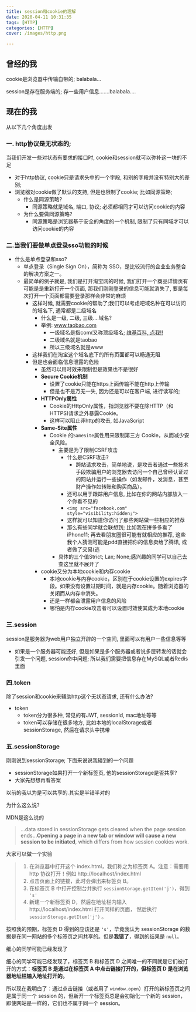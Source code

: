 ```yaml
---
title: session和cookie的理解
date: 2020-04-11 10:31:35
tags: [HTTP]
categories: [HTTP]
cover: /images/http.png

---
```



## 曾经的我

cookie是浏览器中传输自带的; balabala...

session是存在服务端的; 存一些用户信息.......balabala....

## 现在的我

从以下几个角度出发

### 一. http协议是无状态的;

当我们开发一些对状态有要求的接口时, cookie和session就可以弥补这一块的不足

- 对于http协议, cookie只是请求头中的一个字段, 和别的字段并没有特别大的差别;
- 浏览器对cookie做了默认的支持, 但是也限制了cookie; 比如同源策略;
  - 什么是同源策略?
    - 同源策略就是域名, 端口, 协议; 必须都相同才可以访问cookie的内容
  - 为什么要做同源策略?
    - 同源策略是浏览器基于安全的角度的一个机制, 限制了只有同域才可以访问cookie的内容

### 二.当我们要做单点登录sso功能的时候

- 什么是单点登录和sso?
  - 单点登录（Single Sign On），简称为 SSO，是比较流行的企业业务整合的解决方案之一。
  - 最简单的例子就是, 我们是打开淘宝网的时候, 我们打开一个商品详情页有可能是是重新打开一个页面, 那我们刚刚登录的信息可能就消失了, 要是每次打开一个页面都需要登录那样会非常的麻烦
    - 这样时候, 就需要cookie的帮助了;我们可以考虑吧域名种在可以访问的域名下, 通常都是二级域名
      - 什么是一级, 二级, 三级....域名?
      - 举例: www.taobao.com
        - 一级域名是指com(又称顶级域名; [维基百科, 点我!!](https://zh.wikipedia.org/wiki/域名)
        - 二级域名就是taobao
        - 所以三级域名就是www
    - 这样我们在淘宝这个域名底下的所有页面都可以畅通无阻
    - 但是也会面临信息泄露的危险
      - 虽然可以用时效来限制但是效果也不是很好
      - **Secure Cookie机制**
        - 设置了cookie只能在https上面传输不能在http上传输
        - 但是也不是万无一失, 因为还是可以在客户端, 进行读写的;
      - **HTTPOnly属性**
        - Cookie的HttpOnly属性，指浏览器不要在除HTTP（和 HTTPS)请求之外暴露Cookie。
        - 这样可以阻止非http的攻击, 如JavaScript
      - **Same-Site属性**
        - Cookie 的`SameSite`属性用来限制第三方 Cookie，从而减少安全风险。
          - 主要是为了限制CSRF攻击
            - 什么是CSRF攻击?
              - 跨站请求攻击，简单地说，是攻击者通过一些技术手段欺骗用户的浏览器去访问一个自己曾经认证过的网站并运行一些操作（如发邮件，发消息，甚至财产操作如转账和购买商品）。
            - 还可以用于跟踪用户信息, 比如在你的网站内部放入一个你看不见的
            - `<img src="facebook.com" style="visibility:hidden;">`
            - 这样就可以知道你访问了那些网站做一些相应的推荐
            - 那么有些同学就会联想到; 比如我在拼多多看了iPhone11; 再去看朋友圈很可能有就相应的推荐, 这些我个人猜测可能是pdd直接把你的信息卖给了腾讯, 或者做了交易(逃
          - 具体的三个值Strict; Lax; None;感兴趣的同学可以自己去查这里就不展开了
      - cookie又分为本地cookie和内存cookie
        - 本地cookie与内存cookie，区别在于cookie设置的expires字段。如果没有设置过期时间，就是内存cookie。随着浏览器的关闭而从内存中消失。
        - 还是一样都会泄露用户信息的风险
        - 哪怕是内存cookie攻击者可以设置时效使其成为本地cookie

### 三.session

session是服务器为web用户独立开辟的一个空间, 里面可以有用户一些信息等等

- 如果是一个服务器可能还好, 但是如果是多个服务器或者说多层转发的话就会引发一个问题, session命中问题; 所以我们需要把信息存在MySQL或者Redis里面

### 四.token

除了session和cookie来辅助http这个无状态请求, 还有什么办法? 

- token
  - token分为很多种, 常见的有JWT, sessionId, mac地址等等
  - token可以存储在很多地方, 比如本地的localStorage或者sessionStorage, 然后在请求头中携带

### 五.sessionStorage

刚刚说到sessionStorage; 下面来说说我碰到的一个问题

- sessionStorage如果打开一个新标签页, 他的sessionStorage是否共享?
- 大家先想想再看答案

以前的我以为是可以共享的.其实是半错半对的

为什么这么说?

MDN是这么说的

> ...data stored in sessionStorage gets cleared when the page session ends...**Opening a page in a new tab or window will cause a new session to be initiated**, which differs from how session cookies work.

大家可以做一个实验

>1. 在浏览器中打开这个 index.html，我们称之为标签页 A。注意：需要用 http 协议打开！例如 http://localhost/index.html
>2. 点击页面上的链接，此时会弹出来标签页 B。
>3. 在标签页 B 中打开控制台并执行 `sessionStorage.getItem('j')`，得到 `'s'`
>4. 新建一个新标签页 D，然后在地址栏内输入 http://localhost/index.html 打开同样的页面， 然后执行 `sessionStorage.getItem('j')` 。

按照我的预期，标签页 D 得到的应该还是 `'s'`，毕竟我认为 sessionStorage 的数据是在同一网站的多个标签页之间共享的。但是**我错了**，得到的结果是 `null`。

细心的同学可能已经发现了

细心的同学可能已经发现了，标签页 B 和标签页 D 之间唯一的不同就是它们被打开的方式：**标签页 B 是通过在标签页 A 中点击链接打开的，但标签页 D 是在浏览器地址栏输入地址打开的。**

所以现在我明白了：通过点击链接（或者用了 `window.open`）打开的新标签页之间是属于同一个 session 的，但新开一个标签页总是会初始化一个新的 session，即使网站是一样的，它们也不属于同一个 session。

